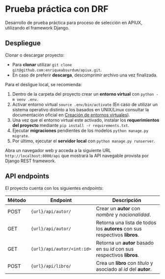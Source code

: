 # Prueba práctica con DRF

Desarrollo de prueba práctica para proceso de selección en APIUX, utilizando el framework Django.

## Despliegue

Clonar o descargar proyecto:

- Para **clonar** utilizar `git clone git@github.com:enriqueabsurdum/apiux.git`.
- En caso de preferir **descarga**, descomprimir archivo una vez finalizada.

Para el desligue local, se recomienda:

1. Dentro de la carpeta del proyecto crear un **entorno virtual** con `python -m venv .env`.
2. Activar entorno virtual `source .env/bin/activate` (En caso de utilizar un sistema operativo distinto a los basados en UNIX/Linux consultar la documentación oficial en [Creación de entornos virtuales](https://docs.python.org/es/3/library/venv.html)).
3. Una vez que el entorno virtual este activado, instalar los **requerimientos del proyecto** mediante `pip install -r requirements.txt`.
4. Ejecutar **migraciones** pendientes de los modelos `python manage.py migrate`.
5. Por último, ejecutar el **servidor local** con `python manage.py runserver`.

Abra un navegador web y acceda a la siguiente URL `http://localhost:8000/api` que mostrará la API navegable provista por Django REST framework.

## API endpoints

El proyecto cuenta con los siguientes *endpoints*:

| Método | Endpoint                   | Descripción                                                  |
| ------ | -------------------------- | ------------------------------------------------------------ |
| POST   | `{url}/api/autor/`         | Crear un **autor** con *nombre* y *nacionalidad*.            |
| GET    | `{url}/api/autor/`         | Retorna una lista de todos los **autores** con sus respectivos **libros**. |
| GET    | `{url}/api/autor/<int:id>` | Retorna un **autor** basado en su *id* con sus respectivos **libros**. |
| POST   | `{url}/api/libro/`         | Crea un **libro** con *título* y asociado al *id* del **autor**. |
